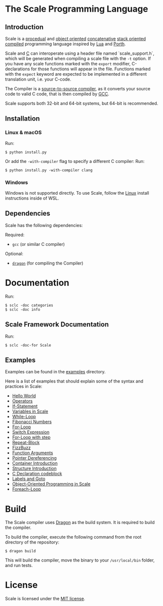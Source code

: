# The Scale Programming Language

## Introduction

  Scale is a [procedual](https://en.wikipedia.org/wiki/Procedural_programming) and [object oriented](https://en.wikipedia.org/wiki/Object-oriented_programming) [concatenative](https://en.wikipedia.org/wiki/Concatenative_programming) [stack oriented](https://en.wikipedia.org/wiki/Stack-oriented_programming) [compiled](https://en.wikipedia.org/wiki/Compiler) programming language inspired by [Lua](https://www.lua.org/) and [Porth](https://gitlab.com/tsoding/porth).

  Scale and [C](https://en.wikipedia.org/wiki/C_(programming_language)) can interoperate using a header file named `scale_support.h`, which will be generated when compiling a scale file with the `-t` option. If you have any scale functions marked with the `export` modifier, C-declarations for those functions will appear in the file. Functions marked with the `expect` keyword are expected to be implemented in a different translation unit, i.e. your C-code.

  The Compiler is a [source-to-source compiler](https://en.wikipedia.org/wiki/Source-to-source_compiler), as it converts your source code to valid C code, that is then compiled by [GCC](https://en.wikipedia.org/wiki/GNU_Compiler_Collection).

  Scale supports both 32-bit and 64-bit systems, but 64-bit is recommended.

## Installation

### Linux & macOS
Run:
```shell
$ python install.py
```

Or add the `-with-compiler` flag to specify a different C compiler:
Run:
```shell
$ python install.py -with-compiler clang
```

### Windows
Windows is not supported directly. To use Scale, follow the [Linux](#linux--macos) install instructions inside of WSL.

## Dependencies
  Scale has the following dependencies:

Required:
- `gcc` (or similar C compiler)

Optional:
- [`dragon`](https://github.com/StonkDragon/Dragon) (for compiling the Compiler)

# Documentation

Run:
```console
$ sclc -doc categories
$ sclc -doc info
```

## Scale Framework Documentation

Run:
```console
$ sclc -doc-for Scale
```

## Examples

  Examples can be found in the [examples](./examples) directory.

  Here is a list of examples that should explain some of the syntax and practices in Scale:

  - [Hello World](./examples/hello.scale)
  - [Operators](./examples/operators.scale)
  - [If-Statement](./examples/if.scale)
  - [Variables in Scale](./examples/variables.scale)
  - [While-Loop](./examples/while.scale)
  - [Fibonacci Numbers](./examples/fib.scale)
  - [For-Loop](./examples/for.scale)
  - [Switch Expression](./examples/switch.scale)
  - [For-Loop with step](./examples/for-step.scale)
  - [Repeat-Block](./examples/repeat.scale)
  - [FizzBuzz](./examples/fizzbuzz.scale)
  - [Function Arguments](./examples/arguments.scale)
  - [Pointer Dereferencing](./examples/deref.scale)
  - [Container Introduction](./examples/container.scale)
  - [Structure Introduction](./examples/struct.scale)
  - [C Declaration codeblock](./examples/cdecl.scale)
  - [Labels and Goto](./examples/label-goto.scale)
  - [Object-Oriented Programming in Scale](./examples/oop.scale)
  - [Foreach-Loop](./examples/foreach.scale)

# Build

  The Scale compiler uses [Dragon](https://github.com/StonkDragon/Dragon) as the build system. It is required to build the compiler.

  To build the compiler, execute the following command from the root directory of the repository:

```shell
$ dragon build
```

  This will build the compiler, move the binary to your `/usr/local/bin` folder, and run tests.

# License

  Scale is licensed under the [MIT license](./LICENSE).
